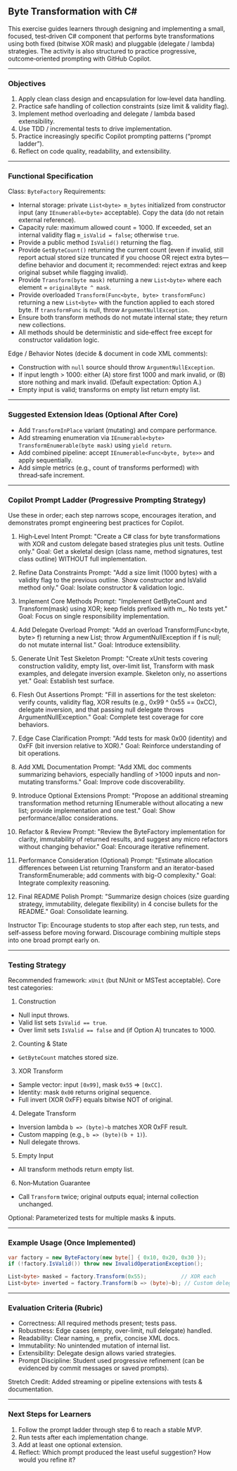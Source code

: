## Byte Transformation with C#

This exercise guides learners through designing and implementing a small, focused, test‑driven C# component that performs byte transformations using both fixed (bitwise XOR mask) and pluggable (delegate / lambda) strategies. The activity is also structured to practice progressive, outcome‑oriented prompting with GitHub Copilot.

---
### Objectives
1. Apply clean class design and encapsulation for low‑level data handling.
2. Practice safe handling of collection constraints (size limit & validity flag).
3. Implement method overloading and delegate / lambda based extensibility.
4. Use TDD / incremental tests to drive implementation.
5. Practice increasingly specific Copilot prompting patterns (“prompt ladder”).
6. Reflect on code quality, readability, and extensibility.

---
### Functional Specification
Class: `ByteFactory`
Requirements:
- Internal storage: private `List<byte> m_bytes` initialized from constructor input (any `IEnumerable<byte>` acceptable). Copy the data (do not retain external reference).
- Capacity rule: maximum allowed count = 1000. If exceeded, set an internal validity flag `m_isValid = false`; otherwise `true`.
- Provide a public method `IsValid()` returning the flag.
- Provide `GetByteCount()` returning the current count (even if invalid, still report actual stored size truncated if you choose OR reject extra bytes—define behavior and document it; recommended: reject extras and keep original subset while flagging invalid).
- Provide `Transform(byte mask)` returning a new `List<byte>` where each element = `originalByte ^ mask`.
- Provide overloaded `Transform(Func<byte, byte> transformFunc)` returning a new `List<byte>` with the function applied to each stored byte. If `transformFunc` is null, throw `ArgumentNullException`.
- Ensure both transform methods do not mutate internal state; they return new collections.
- All methods should be deterministic and side‑effect free except for constructor validation logic.

Edge / Behavior Notes (decide & document in code XML comments):
- Construction with `null` source should throw `ArgumentNullException`.
- If input length > 1000: either (A) store first 1000 and mark invalid, or (B) store nothing and mark invalid. (Default expectation: Option A.)
- Empty input is valid; transforms on empty list return empty list.

---
### Suggested Extension Ideas (Optional After Core)
- Add `TransformInPlace` variant (mutating) and compare performance.
- Add streaming enumeration via `IEnumerable<byte> TransformEnumerable(byte mask)` using `yield return`.
- Add combined pipeline: accept `IEnumerable<Func<byte, byte>>` and apply sequentially.
- Add simple metrics (e.g., count of transforms performed) with thread‑safe increment.

---
### Copilot Prompt Ladder (Progressive Prompting Strategy)
Use these in order; each step narrows scope, encourages iteration, and demonstrates prompt engineering best practices for Copilot.

1. High‑Level Intent
  Prompt: "Create a C# class for byte transformations with XOR and custom delegate based strategies plus unit tests. Outline only."
  Goal: Get a skeletal design (class name, method signatures, test class outline) WITHOUT full implementation.

2. Refine Data Constraints
  Prompt: "Add a size limit (1000 bytes) with a validity flag to the previous outline. Show constructor and IsValid method only." 
  Goal: Isolate constructor & validation logic.

3. Implement Core Methods
  Prompt: "Implement GetByteCount and Transform(mask) using XOR; keep fields prefixed with m_. No tests yet." 
  Goal: Focus on single responsibility implementation.

4. Add Delegate Overload
  Prompt: "Add an overload Transform(Func<byte, byte> f) returning a new List<byte>; throw ArgumentNullException if f is null; do not mutate internal list." 
  Goal: Introduce extensibility.

5. Generate Unit Test Skeleton
  Prompt: "Create xUnit tests covering construction validity, empty list, over-limit list, Transform with mask examples, and delegate inversion example. Skeleton only, no assertions yet." 
  Goal: Establish test surface.

6. Flesh Out Assertions
  Prompt: "Fill in assertions for the test skeleton: verify counts, validity flag, XOR results (e.g., 0x99 ^ 0x55 == 0xCC), delegate inversion, and that passing null delegate throws ArgumentNullException." 
  Goal: Complete test coverage for core behaviors.

7. Edge Case Clarification
  Prompt: "Add tests for mask 0x00 (identity) and 0xFF (bit inversion relative to XOR)." 
  Goal: Reinforce understanding of bit operations.

8. Add XML Documentation
  Prompt: "Add XML doc comments summarizing behaviors, especially handling of >1000 inputs and non-mutating transforms." 
  Goal: Improve code discoverability.

9. Introduce Optional Extensions
  Prompt: "Propose an additional streaming transformation method returning IEnumerable<byte> without allocating a new list; provide implementation and one test." 
  Goal: Show performance/alloc considerations.

10. Refactor & Review
   Prompt: "Review the ByteFactory implementation for clarity, immutability of returned results, and suggest any micro refactors without changing behavior." 
   Goal: Encourage iterative refinement.

11. Performance Consideration (Optional)
   Prompt: "Estimate allocation differences between List<byte> returning Transform and an iterator-based TransformEnumerable; add comments with big-O complexity." 
   Goal: Integrate complexity reasoning.

12. Final README Polish
   Prompt: "Summarize design choices (size guarding strategy, immutability, delegate flexibility) in 4 concise bullets for the README." 
   Goal: Consolidate learning.

Instructor Tip: Encourage students to stop after each step, run tests, and self-assess before moving forward. Discourage combining multiple steps into one broad prompt early on.

---
### Testing Strategy
Recommended framework: `xUnit` (but NUnit or MSTest acceptable). Core test categories:
1. Construction
  - Null input throws.
  - Valid list sets `IsValid == true`.
  - Over limit sets `IsValid == false` and (if Option A) truncates to 1000.
2. Counting & State
  - `GetByteCount` matches stored size.
3. XOR Transform
  - Sample vector: input `[0x99]`, mask `0x55` => `[0xCC]`.
  - Identity: mask `0x00` returns original sequence.
  - Full invert (XOR 0xFF) equals bitwise NOT of original.
4. Delegate Transform
  - Inversion lambda `b => (byte)~b` matches XOR 0xFF result.
  - Custom mapping (e.g., `b => (byte)(b + 1)`).
  - Null delegate throws.
5. Empty Input
  - All transform methods return empty list.
6. Non‑Mutation Guarantee
  - Call `Transform` twice; original outputs equal; internal collection unchanged.

Optional: Parameterized tests for multiple masks & inputs.

---
### Example Usage (Once Implemented)
```csharp
var factory = new ByteFactory(new byte[] { 0x10, 0x20, 0x30 });
if (!factory.IsValid()) throw new InvalidOperationException();

List<byte> masked = factory.Transform(0x55);           // XOR each
List<byte> inverted = factory.Transform(b => (byte)~b); // Custom delegate
```

---
### Evaluation Criteria (Rubric)
- Correctness: All required methods present; tests pass.
- Robustness: Edge cases (empty, over-limit, null delegate) handled.
- Readability: Clear naming, `m_` prefix, concise XML docs.
- Immutability: No unintended mutation of internal list.
- Extensibility: Delegate design allows varied strategies.
- Prompt Discipline: Student used progressive refinement (can be evidenced by commit messages or saved prompts).

Stretch Credit: Added streaming or pipeline extensions with tests & documentation.

---
### Next Steps for Learners
1. Follow the prompt ladder through step 6 to reach a stable MVP.
2. Run tests after each implementation change.
3. Add at least one optional extension.
4. Reflect: Which prompt produced the least useful suggestion? How would you refine it?




